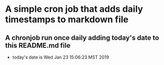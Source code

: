 A simple cron job that adds daily timestamps to markdown file
============================================================
## A chronjob run once daily adding today's date to this README.md file
* today's date is Wed Jan 23 15:06:23 MST 2019
